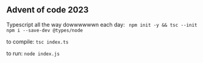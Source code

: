 ## Advent of code 2023
Typescript all the way dowwwwwwn
each day: 
``` npm init -y && tsc --init```
``` npm i --save-dev @types/node```

to compile: 
```tsc index.ts```

to run:
```node index.js```